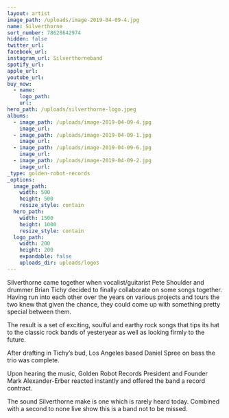 ```yaml
---
layout: artist
image_path: /uploads/image-2019-04-09-4.jpg
name: Silverthorne
sort_number: 78628642974
hidden: false
twitter_url:
facebook_url:
instagram_url: Silverthorneband
spotify_url:
apple_url:
youtube_url:
buy_now:
  - name:
    logo_path:
    url:
hero_path: /uploads/silverthorne-logo.jpeg
albums:
  - image_path: /uploads/image-2019-04-09-4.jpg
    image_url:
  - image_path: /uploads/image-2019-04-09-1.jpg
    image_url:
  - image_path: /uploads/image-2019-04-09-6.jpg
    image_url:
  - image_path: /uploads/image-2019-04-09-2.jpg
    image_url:
_type: golden-robot-records
_options:
  image_path:
    width: 500
    height: 500
    resize_style: contain
  hero_path:
    width: 1500
    height: 1000
    resize_style: contain
  logo_path:
    width: 200
    height: 200
    expandable: false
    uploads_dir: uploads/logos
---
```


Silverthorne came together when vocalist/guitarist Pete Shoulder and drummer Brian Tichy decided to finally collaborate on some songs together. Having run into each other over the years on various projects and tours the two knew that given the chance, they could come up with something pretty special between them. 

The result is a set of exciting, soulful and earthy rock songs that tips its hat to the classic rock bands of yesteryear as well as looking firmly to the future. 

After drafting in Tichy’s bud, Los Angeles based Daniel Spree on bass the trio was complete. 

Upon hearing the music, Golden Robot Records President and Founder Mark Alexander-Erber reacted instantly and offered the band a record contract.

The sound Silverthorne make is one which is rarely heard today. Combined with a second to none live show this is a band not to be missed.